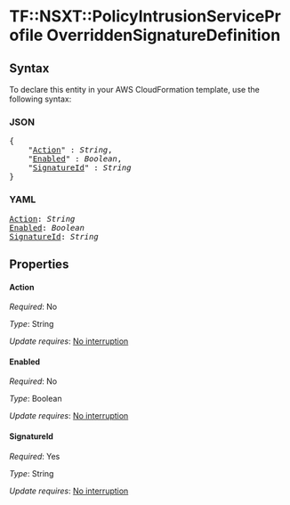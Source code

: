 # TF::NSXT::PolicyIntrusionServiceProfile OverriddenSignatureDefinition

## Syntax

To declare this entity in your AWS CloudFormation template, use the following syntax:

### JSON

<pre>
{
    "<a href="#action" title="Action">Action</a>" : <i>String</i>,
    "<a href="#enabled" title="Enabled">Enabled</a>" : <i>Boolean</i>,
    "<a href="#signatureid" title="SignatureId">SignatureId</a>" : <i>String</i>
}
</pre>

### YAML

<pre>
<a href="#action" title="Action">Action</a>: <i>String</i>
<a href="#enabled" title="Enabled">Enabled</a>: <i>Boolean</i>
<a href="#signatureid" title="SignatureId">SignatureId</a>: <i>String</i>
</pre>

## Properties

#### Action

_Required_: No

_Type_: String

_Update requires_: [No interruption](https://docs.aws.amazon.com/AWSCloudFormation/latest/UserGuide/using-cfn-updating-stacks-update-behaviors.html#update-no-interrupt)

#### Enabled

_Required_: No

_Type_: Boolean

_Update requires_: [No interruption](https://docs.aws.amazon.com/AWSCloudFormation/latest/UserGuide/using-cfn-updating-stacks-update-behaviors.html#update-no-interrupt)

#### SignatureId

_Required_: Yes

_Type_: String

_Update requires_: [No interruption](https://docs.aws.amazon.com/AWSCloudFormation/latest/UserGuide/using-cfn-updating-stacks-update-behaviors.html#update-no-interrupt)

